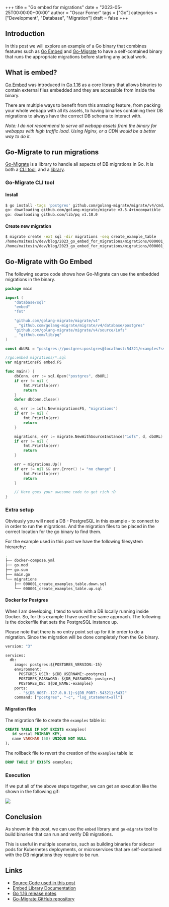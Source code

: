 +++
title = "Go embed for migrations"
date = "2023-05-25T00:00:00+00:00"
author = "Oscar Forner"
tags = ["Go"]
categories = ["Development", "Database", "Migration"]
draft = false
+++

## Introduction

In this post we will explore an example of a Go binary that combines features such as [Go Embed](https://pkg.go.dev/embed) and [Go-Migrate](https://github.com/golang-migrate/migrate) to have a self-contained binary that runs the appropriate migrations before starting any actual work.

## What is embed?

[Go Embed](https://pkg.go.dev/embed) was introduced in [Go 1.16](https://tip.golang.org/doc/go1.16#library-embed) as a core library that allows binaries to contain external files embedded and they are accessible from inside the binary.

There are multiple ways to benefit from this amazing feature, from packing your whole webapp with all its assets, to having binaries containing their DB migrations to always have the correct DB schema to interact with.

*Note: I do not recommend to serve all webapp assets from the binary for webapps with high traffic load. Using Nginx, or a CDN would be a better way to do it.*

## Go-Migrate to run migrations

[Go-Migrate](https://github.com/golang-migrate/migrate) is a library to handle all aspects of DB migrations in Go. It is both a [CLI tool](https://github.com/golang-migrate/migrate#cli-usage), and a [library](https://github.com/golang-migrate/migrate#use-in-your-go-project).

### Go-Migrate CLI tool

#### Install

```bash
$ go install -tags 'postgres' github.com/golang-migrate/migrate/v4/cmd/migrate@latest
go: downloading github.com/golang-migrate/migrate v3.5.4+incompatible
go: downloading github.com/lib/pq v1.10.0
```

#### Create new migration

```bash
$ migrate create -ext sql -dir migrations -seq create_example_table
/home/maitesin/dev/blog/2023_go_embed_for_migrations/migrations/000001_create_example_table.up.sql
/home/maitesin/dev/blog/2023_go_embed_for_migrations/migrations/000001_create_example_table.down.sql
```

## Go-Migrate with Go Embed

The following source code shows how Go-Migrate can use the embedded migrations in the binary.

```go
package main

import (
	"database/sql"
	"embed"
	"fmt"

	"github.com/golang-migrate/migrate/v4"
	_ "github.com/golang-migrate/migrate/v4/database/postgres"
	"github.com/golang-migrate/migrate/v4/source/iofs"
	_ "github.com/lib/pq"
)

const dbURL = "postgres://postgres:postgres@localhost:54321/examples?sslmode=disable"

//go:embed migrations/*.sql
var migrationsFS embed.FS

func main() {
	dbConn, err := sql.Open("postgres", dbURL)
	if err != nil {
		fmt.Println(err)
		return
	}
	defer dbConn.Close()

	d, err := iofs.New(migrationsFS, "migrations")
	if err != nil {
		fmt.Println(err)
		return
	}

	migrations, err := migrate.NewWithSourceInstance("iofs", d, dbURL)
	if err != nil {
		fmt.Println(err)
		return
	}

	err = migrations.Up()
	if err != nil && err.Error() != "no change" {
		fmt.Println(err)
		return
	}

	// Here goes your awesome code to get rich :D
}
```

### Extra setup

Obviously you will need a DB - PostgreSQL in this example - to connect to in order to run the migrations. And the migration files to be placed in the correct location for the go binary to find them.

For the example used in this post we have the following filesystem hierarchy:

```bash
.
├── docker-compose.yml
├── go.mod
├── go.sum
├── main.go
└── migrations
    ├── 000001_create_examples_table.down.sql
    └── 000001_create_examples_table.up.sql
```

#### Docker for Postgres

When I am developing, I tend to work with a DB locally running inside Docker. So, for this example I have used the same approach. The following is the dockerfile that sets the PostgreSQL instance up.

Please note that there is no entry point set up for it in order to do a migration. Since the migration will be done completely from the Go binary.

```dockerfile
version: "3"

services:
  db:
    image: postgres:${POSTGRES_VERSION:-15}
    environment:
      POSTGRES_USER: ${DB_USERNAME:-postgres}
      POSTGRES_PASSWORD: ${DB_PASSWORD:-postgres}
      POSTGRES_DB: ${DB_NAME:-examples}
    ports:
      - "${DB_HOST:-127.0.0.1}:${DB_PORT:-54321}:5432"
    command: ["postgres", "-c", "log_statement=all"]
```

#### Migration files

The migration file to create the `examples` table is:

```sql
CREATE TABLE IF NOT EXISTS examples(
   id serial PRIMARY KEY,
   name VARCHAR (50) UNIQUE NOT NULL
);
```

The rollback file to revert the creation of the `examples` table is:

```sql
DROP TABLE IF EXISTS examples;
```

### Execution

If we put all of the above steps together, we can get an execution like the shown in the following gif:

![](/img/blog/go_embed_db_migrations/demo.gif)

## Conclusion

As shown in this post, we can use the `embed` library and `go-migrate` tool to build binaries that can run and verify DB migrations.

This is useful in multiple scenarios, such as building binaries for sidecar pods for Kubernetes deployments, or microservices that are self-contained with the DB migrations they require to be run.

## Links

* [Source Code used in this post](https://github.com/maitesin/blog/tree/master/2023_go_embed_for_migrations)
* [Embed Library Documentation](https://pkg.go.dev/embed)
* [Go 1.16 release notes](https://tip.golang.org/doc/go1.16#library-embed)
* [Go-Migrate GitHub repository](https://github.com/golang-migrate/migrate)
